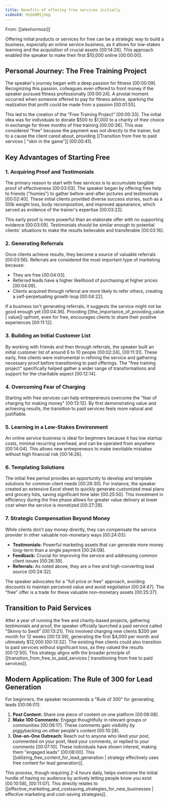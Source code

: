 ```yaml
---
title: Benefits of offering free services initially
videoId: HsQeQM1jUeg
---
```


From: [[alexhormozi]] <br/> 

Offering initial products or services for free can be a strategic way to build a business, especially an online service business, as it allows for low-stakes learning and the acquisition of crucial assets [00:14:26]. This approach enabled the speaker to make their first $10,000 online [00:00:00].

## Personal Journey: The Free Training Project

The speaker's journey began with a deep passion for fitness [00:00:09]. Recognizing this passion, colleagues even offered to front money if the speaker pursued fitness professionally [00:00:24]. A pivotal moment occurred when someone offered to pay for fitness advice, sparking the realization that profit could be made from a passion [00:01:55].

This led to the creation of the "Free Training Project" <a class="yt-timestamp" data-t="00:00:33">[00:00:33]</a>. The initial idea was for individuals to donate $500 to $1,000 to a charity of their choice in exchange for three months of free training [00:00:36]. This was considered "free" because the payment was not directly to the trainer, but to a cause the client cared about, providing [[Transition from free to paid services | "skin in the game"]] [00:00:41].

## Key Advantages of Starting Free

### 1. Acquiring Proof and Testimonials
The primary reason to start with free services is to accumulate tangible proof of effectiveness [00:03:03]. The speaker began by offering free help to friends ("homies") to gather before-and-after pictures and testimonials [00:02:40]. These initial clients provided diverse success stories, such as a 50lb weight loss, body recomposition, and improved appearance, which served as evidence of the trainer's expertise [00:03:22].

This early proof is more powerful than an elaborate offer with no supporting evidence [00:03:09]. Testimonials should be similar enough to potential clients' situations to make the results believable and transferable [00:03:16].

### 2. Generating Referrals
Once clients achieve results, they become a source of valuable referrals [00:03:56]. Referrals are considered the most important type of marketing because:
*   They are free [00:04:03].
*   Referred leads have a higher likelihood of purchasing at higher prices [00:04:09].
*   Clients acquired through referral are more likely to refer others, creating a self-perpetuating growth loop [00:04:22].

If a business isn't generating referrals, it suggests the service might not be good enough yet [00:04:36]. Providing [[the_importance_of_providing_value | value]] upfront, even for free, encourages clients to share their positive experiences [00:11:12].

### 3. Building an Initial Customer List
By working with friends and then through referrals, the speaker built an initial customer list of around 6 to 10 people [00:02:24], [00:11:31]. These early, free clients were instrumental in refining the service and gathering necessary proof before transitioning to paid offerings. The "free training project" specifically helped gather a wider range of transformations and support for the charitable aspect [00:12:14].

### 4. Overcoming Fear of Charging
Starting with free services can help entrepreneurs overcome the "fear of charging for making money" [00:13:12]. By first demonstrating value and achieving results, the transition to paid services feels more natural and justifiable.

### 5. Learning in a Low-Stakes Environment
An online service business is ideal for beginners because it has low startup costs, minimal recurring overhead, and can be operated from anywhere [00:14:04]. This allows new entrepreneurs to make inevitable mistakes without high financial risk [00:14:26].

### 6. Templating Solutions
The initial free period provides an opportunity to develop and template solutions for common client needs [00:26:30]. For instance, the speaker created an extensive Excel sheet to quickly generate customized meal plans and grocery lists, saving significant time later [00:25:50]. This investment in efficiency during the free phase allows for greater value delivery at lower cost when the service is monetized [00:27:29].

### 7. Strategic Compensation Beyond Money
While clients don't pay money directly, they can compensate the service provider in other valuable non-monetary ways [00:24:03]:
*   **Testimonials:** Powerful marketing assets that can generate more money long-term than a single payment [00:24:08].
*   **Feedback:** Crucial for improving the service and addressing common client issues [00:26:39].
*   **Referrals:** As noted above, they are a free and high-converting lead source [00:24:32].

The speaker advocates for a "full price or free" approach, avoiding discounts to maintain perceived value and avoid negotiation [00:24:47]. The "free" offer is a trade for these valuable non-monetary assets [00:25:27].

## Transition to Paid Services

After a year of running the free and charity-based projects, gathering testimonials and proof, the speaker officially launched a paid service called "Skinny to Swoll" [00:13:21]. This involved charging new clients $200 per month for 12 weeks [00:13:39], generating the first $4,000 per month and ultimately $12,000 [00:13:32]. The existing free clients could also transition to paid services without significant loss, as they valued the results [00:12:50]. This strategy aligns with the broader principle of [[transition_from_free_to_paid_services | transitioning from free to paid services]].

## Modern Application: The Rule of 300 for Lead Generation

For beginners, the speaker recommends a "Rule of 300" for generating leads [00:06:01]:
1.  **Post Content:** Share one piece of content on one platform [00:06:08].
2.  **Make 100 Comments:** Engage thoughtfully in relevant groups or communities [00:06:17]. These comments gain visibility by piggybacking on other people's content [00:10:28].
3.  **One-on-One Outreach:** Reach out to anyone who liked your post, commented on your post, liked your comments, or replied to your comments [00:07:10]. These individuals have shown interest, making them "engaged leads" [00:08:00]. This [[utilizing_free_content_for_lead_generation | strategy effectively uses free content for lead generation]].

This process, though requiring 2-4 hours daily, helps overcome the initial hurdle of having no audience by actively letting people know you exist [00:10:58], [00:11:07]. This directly relates to [[effective_marketing_and_costsaving_strategies_for_new_businesses | effective marketing and cost-saving strategies]].